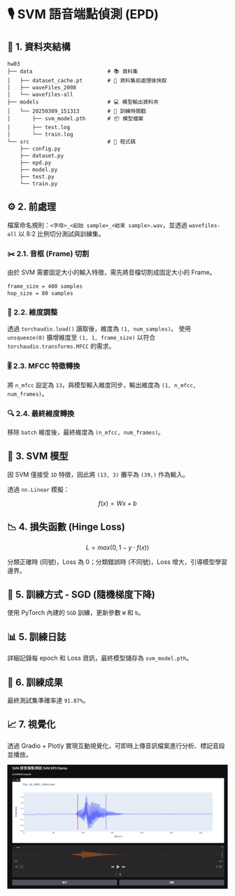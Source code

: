 # 🎙️ SVM 語音端點偵測 (EPD)

## 📁 1. 資料夾結構
```
hw03
├── data                        # 📚 資料集
│   ├── dataset_cache.pt        # 🚀 資料集前處理後快取
│   ├── waveFiles_2008
│   └── wavefiles-all
├── models                      # 💻 模型輸出資料夾
│   └── 20250309_151313         # 📅 訓練時間戳
│       ├── svm_model.pth       # 📦 模型檔案
│       ├── test.log
│       └── train.log
└── src                         # 🧩 程式碼
    ├── config.py
    ├── dataset.py
    ├── epd.py
    ├── model.py
    ├── test.py
    └── train.py
```

## ⚙️ 2. 前處理

檔案命名規則：`<字母>_<起始 sample>_<結束 sample>.wav`，並透過 `wavefiles-all` 以 8:2 比例切分測試與訓練集。

### ✂️ 2.1. 音框 (Frame) 切割
由於 SVM 需要固定大小的輸入特徵，需先將音檔切割成固定大小的 Frame。

```
frame_size = 400 samples
hop_size = 80 samples
```

### 📐 2.2. 維度調整
透過 `torchaudio.load()` 讀取後，維度為 `(1, num_samples)`。
使用 `unsqueeze(0)` 擴增維度至 `(1, 1, frame_size)` 以符合 `torchaudio.transforms.MFCC` 的需求。

### 🎚️ 2.3. MFCC 特徵轉換
將 `n_mfcc` 設定為 `13`，與模型輸入維度同步，輸出維度為 `(1, n_mfcc, num_frames)`。

### 🔍 2.4. 最終維度轉換
移除 `batch` 維度後，最終維度為 `(n_mfcc, num_frames)`。

## 🧠 3. SVM 模型

因 SVM 僅接受 `1D` 特徵，因此將 `(13, 3)` 攤平為 `(39,)` 作為輸入。

透過 `nn.Linear` 模擬：

$$
f(x) = Wx + b
$$

## 📉 4. 損失函數 (Hinge Loss)

$$
L = max(0, 1−y⋅f(x))
$$

分類正確時 (同號)，Loss 為 0；分類錯誤時 (不同號)，Loss 增大，引導模型學習邊界。

## 🚀 5. 訓練方式 - SGD (隨機梯度下降)
使用 PyTorch 內建的 `SGD` 訓練，更新參數 `W` 和 `b`。

## 📊 5. 訓練日誌
詳細記錄每 epoch 和 Loss 資訊，最終模型儲存為 `svm_model.pth`。

## 🎯 6. 訓練成果
最終測試集準確率達 `91.87%`。

## 📈 7. 視覺化
透過 Gradio + Plotly 實現互動視覺化，可即時上傳音訊檔案進行分析、標記音段並播放。

![視覺化展示](./asset/image1.png)

